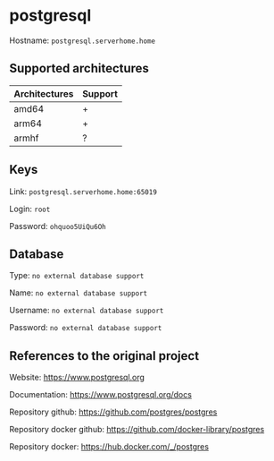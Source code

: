 # postgresql

Hostname: `postgresql.serverhome.home`

## Supported architectures

| Architectures | Support |
| :------------ | :------ |
| amd64         | +       |
| arm64         | +       |
| armhf         | ?       |

## Keys

Link: `postgresql.serverhome.home:65019`

Login: `root`

Password: `ohquoo5UiQu6Oh`

## Database

Type: `no external database support`

Name: `no external database support`

Username: `no external database support`

Password: `no external database support`

## References to the original project

Website: https://www.postgresql.org

Documentation: https://www.postgresql.org/docs

Repository github: https://github.com/postgres/postgres

Repository docker github: https://github.com/docker-library/postgres

Repository docker: https://hub.docker.com/_/postgres
